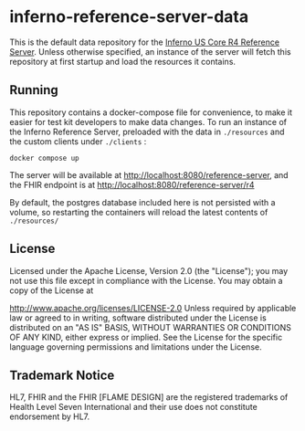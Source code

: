 # inferno-reference-server-data
This is the default data repository for the [Inferno US Core R4 Reference Server](https://github.com/inferno-framework/inferno-reference-server). Unless otherwise specified, an instance of the server will fetch this repository at first startup and load the resources it contains. 

## Running

This repository contains a docker-compose file for convenience, to make it easier for test kit developers to make data changes. To run an instance of the Inferno Reference Server, preloaded with the data in `./resources` and the custom clients under `./clients` : 

```
docker compose up
```

The server will be available at [http://localhost:8080/reference-server](http://localhost:8080/reference-server), and the FHIR endpoint is at
[http://localhost:8080/reference-server/r4](http://localhost:8080/reference-server/r4)

By default, the postgres database included here is not persisted with a volume, so restarting the containers will reload the latest contents of `./resources/`

## License

Licensed under the Apache License, Version 2.0 (the "License"); you may not use this file except in compliance with the License. You may obtain a copy of the License at

http://www.apache.org/licenses/LICENSE-2.0
Unless required by applicable law or agreed to in writing, software distributed under the License is distributed on an "AS IS" BASIS, WITHOUT WARRANTIES OR CONDITIONS OF ANY KIND, either express or implied. See the License for the specific language governing permissions and limitations under the License.

## Trademark Notice

HL7, FHIR and the FHIR [FLAME DESIGN] are the registered trademarks of Health
Level Seven International and their use does not constitute endorsement by HL7.
